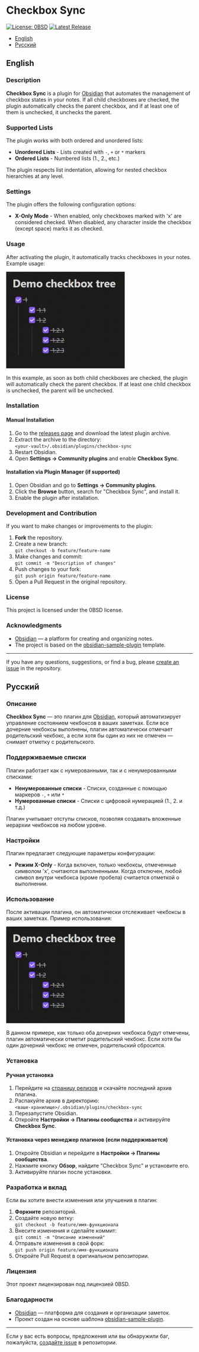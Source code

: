 
# Checkbox Sync

[![License: 0BSD](https://img.shields.io/badge/License-0BSD-blue.svg)](LICENSE)
[![Latest Release](https://img.shields.io/github/v/release/groldsf/obsidian_check_plugin)](https://github.com/groldsf/obsidian_check_plugin/releases)

- [English](#english)
- [Русский](#русский)

## English

### Description

**Checkbox Sync** is a plugin for [Obsidian](https://obsidian.md/) that automates the management of checkbox states in your notes. If all child checkboxes are checked, the plugin automatically checks the parent checkbox, and if at least one of them is unchecked, it unchecks the parent.

### Supported Lists

The plugin works with both ordered and unordered lists:

- **Unordered Lists** - Lists created with `-`, `+` or `*` markers
- **Ordered Lists** - Numbered lists (1., 2., etc.)

The plugin respects list indentation, allowing for nested checkbox hierarchies at any level.

### Settings

The plugin offers the following configuration options:

- **X-Only Mode** - When enabled, only checkboxes marked with 'x' are considered checked. When disabled, any character inside the checkbox (except space) marks it as checked.

### Usage

After activating the plugin, it automatically tracks checkboxes in your notes. Example usage:

![](https://raw.githubusercontent.com/groldsf/obsidian_check_plugin/refs/heads/master/img/showcase.gif)

In this example, as soon as both child checkboxes are checked, the plugin will automatically check the parent checkbox. If at least one child checkbox is unchecked, the parent will be unchecked.
### Installation

#### Manual Installation

1. Go to the [releases page](https://github.com/groldsf/obsidian_check_plugin/releases) and download the latest plugin archive.
2. Extract the archive to the directory:  
   `<your-vault>/.obsidian/plugins/checkbox-sync`
3. Restart Obsidian.
4. Open **Settings → Community plugins** and enable **Checkbox Sync**.

#### Installation via Plugin Manager (if supported)

1. Open Obsidian and go to **Settings → Community plugins**.
2. Click the **Browse** button, search for "Checkbox Sync", and install it.
3. Enable the plugin after installation.

### Development and Contribution

If you want to make changes or improvements to the plugin:

1. **Fork** the repository.
2. Create a new branch:  
   `git checkout -b feature/feature-name`
3. Make changes and commit:  
   `git commit -m "Description of changes"`
4. Push changes to your fork:  
   `git push origin feature/feature-name`
5. Open a Pull Request in the original repository.

### License

This project is licensed under the 0BSD license.

### Acknowledgments

- [Obsidian](https://obsidian.md/) — a platform for creating and organizing notes.
- The project is based on the [obsidian-sample-plugin](https://github.com/obsidianmd/obsidian-sample-plugin) template.

---

If you have any questions, suggestions, or find a bug, please [create an issue](https://github.com/groldsf/obsidian_check_plugin/issues) in the repository.

## Русский

### Описание

**Checkbox Sync** — это плагин для [Obsidian](https://obsidian.md/), который автоматизирует управление состоянием чекбоксов в ваших заметках. Если все дочерние чекбоксы выполнены, плагин автоматически отмечает родительский чекбокс, а если хотя бы один из них не отмечен — снимает отметку с родительского.

### Поддерживаемые списки

Плагин работает как с нумерованными, так и с ненумерованными списками:

- **Ненумерованные списки** - Списки, созданные с помощью маркеров `-`, `+` или `*`
- **Нумерованные списки** - Списки с цифровой нумерацией (1., 2. и т.д.)

Плагин учитывает отступы списков, позволяя создавать вложенные иерархии чекбоксов на любом уровне.

### Настройки

Плагин предлагает следующие параметры конфигурации:

- **Режим X-Only** - Когда включен, только чекбоксы, отмеченные символом 'x', считаются выполненными. Когда отключен, любой символ внутри чекбокса (кроме пробела) считается отметкой о выполнении.

### Использование

После активации плагина, он автоматически отслеживает чекбоксы в ваших заметках. Пример использования:

![](https://raw.githubusercontent.com/groldsf/obsidian_check_plugin/refs/heads/master/img/showcase.gif)

В данном примере, как только оба дочерних чекбокса будут отмечены, плагин автоматически отметит родительский чекбокс. Если хотя бы один дочерний чекбокс не отмечен, родительский сбросится.
### Установка

#### Ручная установка

1. Перейдите на [страницу релизов](https://github.com/groldsf/obsidian_check_plugin/releases) и скачайте последний архив плагина.
2. Распакуйте архив в директорию:  
   `<ваше-хранилище>/.obsidian/plugins/checkbox-sync`
3. Перезапустите Obsidian.
4. Откройте **Настройки → Плагины сообщества** и активируйте **Checkbox Sync**.

#### Установка через менеджер плагинов (если поддерживается)

1. Откройте Obsidian и перейдите в **Настройки → Плагины сообщества**.
2. Нажмите кнопку **Обзор**, найдите "Checkbox Sync" и установите его.
3. Активируйте плагин после установки.

### Разработка и вклад

Если вы хотите внести изменения или улучшения в плагин:

1. **Форкните** репозиторий.
2. Создайте новую ветку:  
   `git checkout -b feature/имя-функционала`
3. Внесите изменения и сделайте коммит:  
   `git commit -m "Описание изменений"`
4. Отправьте изменения в свой форк:  
   `git push origin feature/имя-функционала`
5. Откройте Pull Request в оригинальном репозитории.

### Лицензия

Этот проект лицензирован под лицензией 0BSD.

### Благодарности

- [Obsidian](https://obsidian.md/) — платформа для создания и организации заметок.
- Проект создан на основе шаблона [obsidian-sample-plugin](https://github.com/obsidianmd/obsidian-sample-plugin).

---

Если у вас есть вопросы, предложения или вы обнаружили баг, пожалуйста, [создайте issue](https://github.com/groldsf/obsidian_check_plugin/issues) в репозитории.